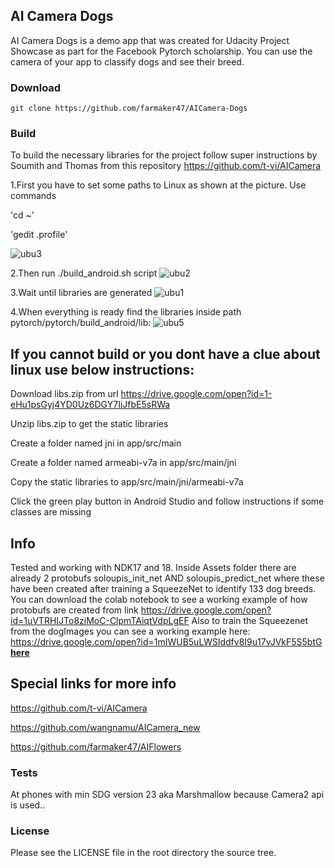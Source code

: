 ## AI Camera Dogs

AI Camera Dogs is a demo app that was created for Udacity Project Showcase as part for the Facebook Pytorch scholarship. You can use the camera of your app to classify dogs and see their breed.

### Download

    git clone https://github.com/farmaker47/AICamera-Dogs

### Build

To build the necessary libraries for the project follow super instructions by Soumith and Thomas from this repository
https://github.com/t-vi/AICamera

1.First you have to set some paths to Linux as shown at the picture. Use commands

'cd ~'

'gedit .profile'


![ubu3](https://user-images.githubusercontent.com/26084498/50677461-ab370700-1002-11e9-9d2e-04672e143e05.png)

2.Then run ./build_android.sh script
![ubu2](https://user-images.githubusercontent.com/26084498/50677631-90b15d80-1003-11e9-9aa0-e315124110d6.png)

3.Wait until libraries are generated
![ubu1](https://user-images.githubusercontent.com/26084498/50677686-da9a4380-1003-11e9-9e74-86831a66eace.png)

4.When everything is ready find the libraries inside path pytorch/pytorch/build_android/lib:
![ubu5](https://user-images.githubusercontent.com/26084498/50677722-20efa280-1004-11e9-882c-a291c982ac56.png)


## If you cannot build or you dont have a clue about linux use below instructions:

Download libs.zip from url https://drive.google.com/open?id=1-eHu1psGyj4YD0Uz6DGY7IiJfbE5sRWa

Unzip libs.zip to get the static libraries

Create a folder named jni in app/src/main

Create a folder named armeabi-v7a in app/src/main/jni

Copy the static libraries to app/src/main/jni/armeabi-v7a

Click the green play button in Android Studio and follow instructions if some classes are missing


## Info
Tested and working with NDK17 and 18.
Inside Assets folder there are already 2 protobufs soloupis_init_net AND soloupis_predict_net where these have been created after training a SqueezeNet to identify 133 dog breeds. You can download the colab notebook to see a working example of how protobufs are created from link https://drive.google.com/open?id=1uVTRHIJTo8ziMoC-ClpmTAiqtVdpLgEF Also to train the Squeezenet from the dogImages you can see a working example here: https://drive.google.com/open?id=1mIWUB5uLWSlddfv8I9u17vJVkF5S5btG [**here**](https://drive.google.com/open?id=1mIWUB5uLWSlddfv8I9u17vJVkF5S5btG)


## Special links for more info
https://github.com/t-vi/AICamera

https://github.com/wangnamu/AICamera_new

https://github.com/farmaker47/AIFlowers

### Tests

At phones with min SDG version 23 aka Marshmallow because Camera2 api is used..

### License

Please see the LICENSE file in the root directory the source tree.
